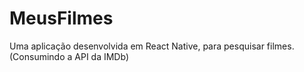 # MeusFilmes
Uma aplicação desenvolvida em React Native, para pesquisar filmes. (Consumindo a API da IMDb)
